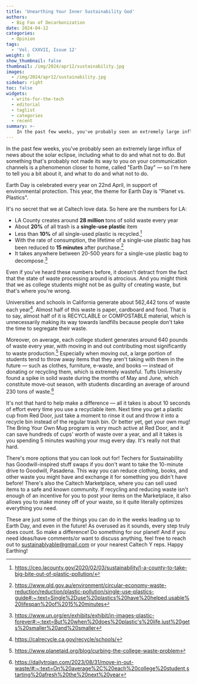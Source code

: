 ```yaml
---
title: 'Unearthing Your Inner Sustainability God'
authors:
  - Big Fan of Decarbonization
date: 2024-04-12
categories:
  - Opinion
tags:
  - 'Vol. CXXVII, Issue 12'
weight: 0
show_thumbnail: false
thumbnail: /img/2024/apr12/sustainability.jpg
images:
  - /img/2024/apr12/sustainability.jpg
sidebar: right
toc: false
widgets:
  - write-for-the-tech
  - editorial
  - taglist
  - categories
  - recent
summary: >-
    In the past few weeks, you've probably seen an extremely large influx of news about the solar eclipse, including what to do and what not to do. But something that's probably not made its way to you on your communication channels is a phenomenon closer to home, called "Earth Day" — so I'm here to tell you a bit about it, and what to do and what not to do.
---
```


In the past few weeks, you've probably seen an extremely large influx of news about the solar eclipse, including what to do and what not to do. But something that's probably not made its way to you on your communication channels is a phenomenon closer to home, called "Earth Day" — so I'm here to tell you a bit about it, and what to do and what not to do. 

Earth Day is celebrated every year on 22nd April, in support of environmental protection. This year, the theme for Earth Day is "Planet vs. Plastics". 

It's no secret that we at Caltech love data. So here are the numbers for LA:

- LA County creates around **28 million** tons of solid waste every year
- About **20%** of all trash is a **single-use plastic** item
- Less than **10%** of all single-used plastic is recycled.[^1]
- With the rate of consumption, the lifetime of a single-use plastic bag has been reduced to **15 minutes** after purchase.[^2]
- It takes anywhere between 20-500 years for a single-use plastic bag to decompose.[^3]

[^1]: https://ceo.lacounty.gov/2020/02/03/sustainability/l-a-county-to-take-big-bite-out-of-plastic-pollution/
[^2]: https://www.qld.gov.au/environment/circular-economy-waste-reduction/reduction/plastic-pollution/single-use-plastics-guide#:~:text=Single%2Duse%20plastics%20have%20helped,usable%20lifespan%20of%2015%20minutes
[^3]: https://www.un.org/en/exhibits/exhibit/in-images-plastic-forever#:~:text=But%20when%20does%20plastic's%20life,just%20gets%20smaller%20and%20smaller

Even if you've heard these numbers before, it doesn't detract from the fact that the state of waste processing around is atrocious. And you might think that we as college students might not be as guilty of creating waste, but that's where you're wrong. 

Universities and schools in California generate about 562,442 tons of waste each year[^4]. Almost half of this waste is paper, cardboard and food. That is to say, almost half of it is RECYCLABLE or COMPOSTABLE material, which is unnecessarily making its way towards landfills because people don't take the time to segregate their waste. 

[^4]: https://calrecycle.ca.gov/recycle/schools/

Moreover, on average, each college student generates around 640 pounds of waste every year, with moving in and out contributing most significantly to waste production.[^5] Especially when moving out, a large portion of students tend to throw away items that they aren't taking with them in the future — such as clothes, furniture, e-waste, and books — instead of donating or recycling them, which is extremely wasteful. Tufts University found a spike in solid waste during the months of May and June, which constitute move-out season, with students discarding an average of around 230 tons of waste.[^6]

[^5]: https://www.planetaid.org/blog/curbing-the-college-waste-problem
[^6]: https://dailytrojan.com/2023/08/31/move-in-out-waste/#:~:text=On%20average%2C%20each%20college%20student,starting%20afresh%20the%20next%20year

It's not that hard to help make a difference — all it takes is about 10 seconds of effort every time you use a recyclable item. Next time you get a plastic cup from Red Door, just take a moment to rinse it out and throw it into a recycle bin instead of the regular trash bin. Or better yet, get your own mug! The Bring Your Own Mug program is very much active at Red Door, and it can save hundreds of cups' worth of waste over a year, and all it takes is you spending 5 minutes washing your mug every day. It's really not that hard. 

There's more options that you can look out for! Techers for Sustainability has Goodwill-inspired stuff swaps if you don't want to take the 10-minute drive to Goodwill, Pasadena. This way you can reduce clothing, books, and other waste you might have and exchange it for something you didn't have before! There's also the Caltech Marketplace, where you can sell used items to a safe and known community. If recycling and reducing waste isn't enough of an incentive for you to post your items on the Marketplace, it also allows you to make money off of your waste, so it quite literally optimizes everything you need. 

These are just some of the things you can do in the weeks leading up to Earth Day, and even in the future! As overused as it sounds, every step truly does count. So make a difference! Do something for our planet! And if you need ideas/have comments/or want to discuss anything, feel free to reach out to sustainablyable@gmail.com or your nearest Caltech Y reps. Happy Earthing!
